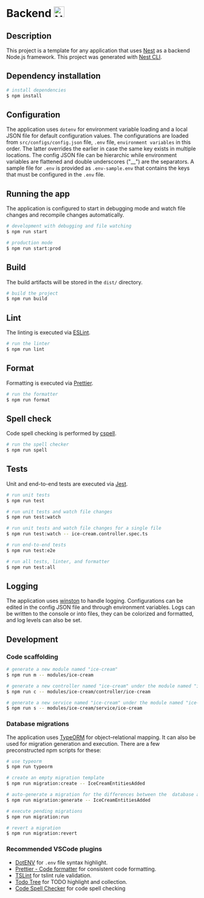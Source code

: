 # Backend <a href="http://nestjs.com/" target="blank"><img src="https://nestjs.com/img/logo_text.svg" height="28" alt="Nest Logo" /></a>

## Description

This project is a template for any application that uses [Nest](https://github.com/nestjs/nest) as a backend Node.js framework. This project was generated with [Nest CLI](https://docs.nestjs.com/cli/overview).

## Dependency installation

```bash
# install dependencies
$ npm install
```

## Configuration

The application uses `dotenv` for environment variable loading and a local JSON file for default configuration values. The configurations are loaded from `src/configs/config.json` file, `.env` file, `environment variables` in this order. The latter overrides the earlier in case the same key exists in multiple locations. The config JSON file can be hierarchic while environment variables are flattened and double underscores ("\_\_") are the separators. A sample file for `.env` is provided as `.env-sample.env` that contains the keys that must be configured in the `.env` file.

## Running the app

The application is configured to start in debugging mode and watch file changes and recompile changes automatically.

```bash
# development with debugging and file watching
$ npm run start

# production mode
$ npm run start:prod
```

## Build

The build artifacts will be stored in the `dist/` directory.

```bash
# build the project
$ npm run build
```

## Lint

The linting is executed via [ESLint](https://eslint.org/).

```bash
# run the linter
$ npm run lint
```

## Format

Formatting is executed via [Prettier](https://prettier.io/).

```bash
# run the formatter
$ npm run format
```

## Spell check

Code spell checking is performed by [cspell](https://github.com/streetsidesoftware/cspell#readme).

```bash
# run the spell checker
$ npm run spell
```

## Tests

Unit and end-to-end tests are executed via [Jest](https://jestjs.io/).

```bash
# run unit tests
$ npm run test

# run unit tests and watch file changes
$ npm run test:watch

# run unit tests and watch file changes for a single file
$ npm run test:watch -- ice-cream.controller.spec.ts

# run end-to-end tests
$ npm run test:e2e

# run all tests, linter, and formatter
$ npm run test:all
```

## Logging

The application uses [winston](https://github.com/winstonjs/winston) to handle logging. Configurations can be edited in the config JSON file and through environment variables. Logs can be written to the console or into files, they can be colorized and formatted, and log levels can also be set.

## Development

### Code scaffolding

```bash
# generate a new module named "ice-cream"
$ npm run m -- modules/ice-cream

# generate a new controller named "ice-cream" under the module named "ice-cream"
$ npm run c -- modules/ice-cream/controller/ice-cream

# generate a new service named "ice-cream" under the module named "ice-cream"
$ npm run s -- modules/ice-cream/service/ice-cream
```

### Database migrations

The application uses [TypeORM](https://typeorm.io/) for
object–relational mapping. It can also be used for migration generation and execution. There are a few preconstructed npm scripts for these:

```bash
# use typeorm
$ npm run typeorm

# create an empty migration template
$ npm run migration:create -- IceCreamEntitiesAdded

# auto-generate a migration for the differences between the  database and code
$ npm run migration:generate -- IceCreamEntitiesAdded

# execute pending migrations
$ npm run migration:run

# revert a migration
$ npm run migration:revert
```

### Recommended VSCode plugins

-   [DotENV](https://marketplace.visualstudio.com/items?itemName=mikestead.dotenv) for `.env` file syntax highlight.
-   [Prettier - Code formatter](https://marketplace.visualstudio.com/items?itemName=esbenp.prettier-vscode) for consistent code formatting.
-   [TSLint](https://marketplace.visualstudio.com/items?itemName=ms-vscode.vscode-typescript-tslint-plugin) for tslint rule validation.
-   [Todo Tree](https://marketplace.visualstudio.com/items?itemName=Gruntfuggly.todo-tree) for TODO highlight and collection.
-   [Code Spell Checker](https://marketplace.visualstudio.com/items?itemName=streetsidesoftware.code-spell-checker) for code spell checking
